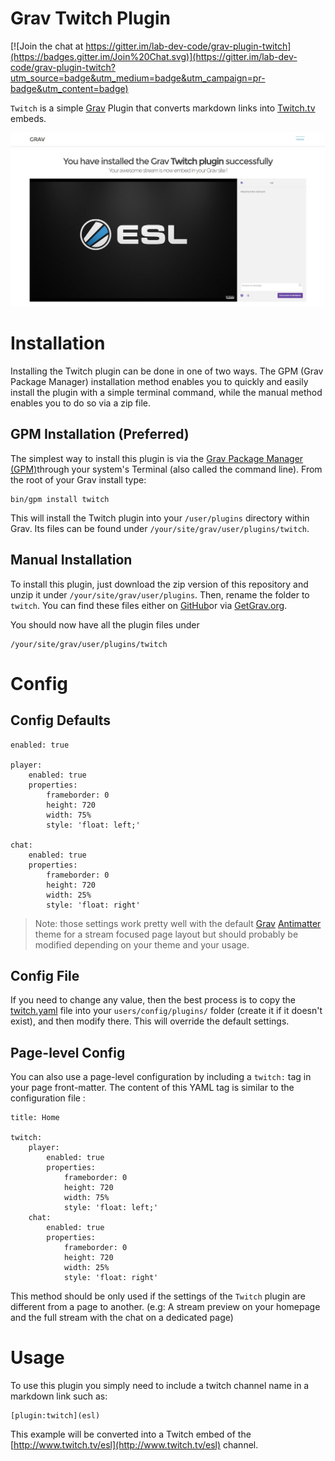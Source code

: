 # Grav Twitch Plugin

[![Join the chat at https://gitter.im/lab-dev-code/grav-plugin-twitch](https://badges.gitter.im/Join%20Chat.svg)](https://gitter.im/lab-dev-code/grav-plugin-twitch?utm_source=badge&utm_medium=badge&utm_campaign=pr-badge&utm_content=badge)

`Twitch` is a simple [Grav][grav] Plugin that converts markdown links into [Twitch.tv][twitch.tv] embeds.

![](screenshot.jpg)

# Installation

Installing the Twitch plugin can be done in one of two ways. The GPM (Grav Package Manager) installation method enables you to quickly and easily install the plugin with a simple terminal command, while the manual method enables you to do so via a zip file.

## GPM Installation (Preferred)

The simplest way to install this plugin is via the [Grav Package Manager (GPM)][grav-gpm]through your system's Terminal (also called the command line).  From the root of your Grav install type:

    bin/gpm install twitch

This will install the Twitch plugin into your `/user/plugins` directory within Grav. Its files can be found under `/your/site/grav/user/plugins/twitch`.

## Manual Installation

To install this plugin, just download the zip version of this repository and unzip it under `/your/site/grav/user/plugins`. Then, rename the folder to `twitch`. You can find these files either on [GitHub][homepage]or via [GetGrav.org][grav-plugins].

You should now have all the plugin files under

    /your/site/grav/user/plugins/twitch

# Config

## Config Defaults

```
enabled: true

player:
    enabled: true
    properties:
        frameborder: 0
        height: 720
        width: 75%
        style: 'float: left;'

chat:
    enabled: true
    properties:
        frameborder: 0
        height: 720
        width: 25%
        style: 'float: right'
```

> Note: those settings work pretty well with the default [Grav][grav] [Antimatter][antimatter] theme for a stream focused page layout but should probably be modified depending on your theme and your usage.

## Config File

If you need to change any value, then the best process is to copy the [twitch.yaml](twitch.yaml) file into your `users/config/plugins/` folder (create it if it doesn't exist), and then modify there.  This will override the default settings.

## Page-level Config

You can also use a page-level configuration by including a `twitch:` tag in your page front-matter. The content of this YAML tag is similar to the configuration file :

```
title: Home

twitch:
    player:
        enabled: true
        properties:
            frameborder: 0
            height: 720
            width: 75%
            style: 'float: left;'
    chat:
        enabled: true
        properties:
            frameborder: 0
            height: 720
            width: 25%
            style: 'float: right'
```

This method should be only used if the settings of the `Twitch` plugin are different from a page to another. (e.g: A stream preview on your homepage and the full stream with the chat on a dedicated page)

# Usage

To use this plugin you simply need to include a twitch channel name in a markdown link such as:

```
[plugin:twitch](esl)
```

This example will be converted into a Twitch embed of the [http://www.twitch.tv/esl](http://www.twitch.tv/esl) channel.

[antimatter]: https://github.com/getgrav/grav-theme-antimatter
[grav]: http://github.com/getgrav/grav
[grav-gpm]: http://learn.getgrav.org/advanced/grav-gpm
[grav-plugins]: http://getgrav.org/downloads/plugins#extras
[homepage]: https://github.com/lab-dev-code/grav-plugin-twitch
[twitch.tv]: http://www.twitch.tv/

